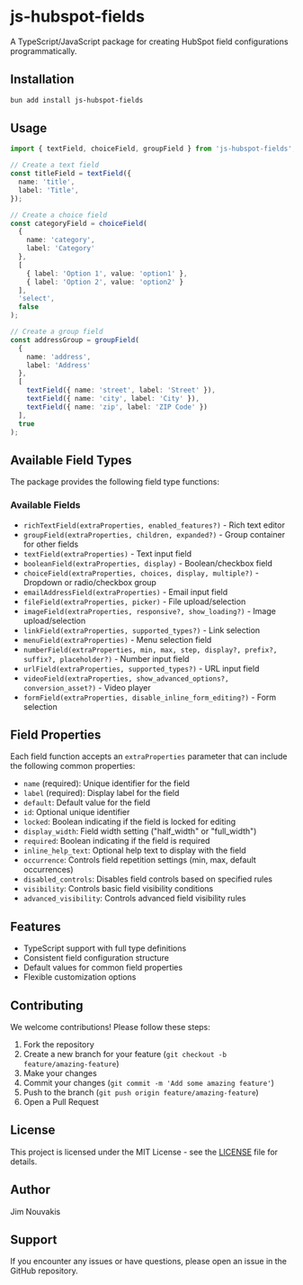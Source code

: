 # js-hubspot-fields

A TypeScript/JavaScript package for creating HubSpot field configurations programmatically.

## Installation

```bash
bun add install js-hubspot-fields
```

## Usage

```typescript
import { textField, choiceField, groupField } from 'js-hubspot-fields';

// Create a text field
const titleField = textField({
  name: 'title',
  label: 'Title',  
});

// Create a choice field
const categoryField = choiceField(
  {
    name: 'category',
    label: 'Category'
  },
  [
    { label: 'Option 1', value: 'option1' },
    { label: 'Option 2', value: 'option2' }
  ],
  'select',
  false
);

// Create a group field
const addressGroup = groupField(
  {
    name: 'address',
    label: 'Address'
  },
  [
    textField({ name: 'street', label: 'Street' }),
    textField({ name: 'city', label: 'City' }),
    textField({ name: 'zip', label: 'ZIP Code' })
  ],
  true
);
```

## Available Field Types

The package provides the following field type functions:

### Available Fields
- `richTextField(extraProperties, enabled_features?)` - Rich text editor
- `groupField(extraProperties, children, expanded?)` - Group container for other fields
- `textField(extraProperties)` - Text input field
- `booleanField(extraProperties, display)` - Boolean/checkbox field
- `choiceField(extraProperties, choices, display, multiple?)` - Dropdown or radio/checkbox group
- `emailAddressField(extraProperties)` - Email input field
- `fileField(extraProperties, picker)` - File upload/selection
- `imageField(extraProperties, responsive?, show_loading?)` - Image upload/selection
- `linkField(extraProperties, supported_types?)` - Link selection
- `menuField(extraProperties)` - Menu selection field
- `numberField(extraProperties, min, max, step, display?, prefix?, suffix?, placeholder?)` - Number input field
- `urlField(extraProperties, supported_types?)` - URL input field
- `videoField(extraProperties, show_advanced_options?, conversion_asset?)` - Video player
- `formField(extraProperties, disable_inline_form_editing?)` - Form selection


## Field Properties

Each field function accepts an `extraProperties` parameter that can include the following common properties:

- `name` (required): Unique identifier for the field
- `label` (required): Display label for the field
- `default`: Default value for the field
- `id`: Optional unique identifier
- `locked`: Boolean indicating if the field is locked for editing
- `display_width`: Field width setting ("half_width" or "full_width")
- `required`: Boolean indicating if the field is required
- `inline_help_text`: Optional help text to display with the field
- `occurrence`: Controls field repetition settings (min, max, default occurrences)
- `disabled_controls`: Disables field controls based on specified rules
- `visibility`: Controls basic field visibility conditions
- `advanced_visibility`: Controls advanced field visibility rules


## Features

- TypeScript support with full type definitions
- Consistent field configuration structure
- Default values for common field properties
- Flexible customization options

## Contributing

We welcome contributions! Please follow these steps:

1. Fork the repository
2. Create a new branch for your feature (`git checkout -b feature/amazing-feature`)
3. Make your changes
4. Commit your changes (`git commit -m 'Add some amazing feature'`)
5. Push to the branch (`git push origin feature/amazing-feature`)
6. Open a Pull Request

## License

This project is licensed under the MIT License - see the [LICENSE](LICENSE) file for details.

## Author

Jim Nouvakis

## Support

If you encounter any issues or have questions, please open an issue in the GitHub repository. 